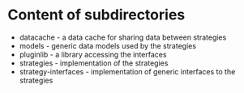 Content of subdirectories
=========================
* datacache - a data cache for sharing data between strategies
* models - generic data models used by the strategies
* pluginlib - a library accessing the interfaces
* strategies - implementation of the strategies
* strategy-interfaces - implementation of generic interfaces to the strategies
